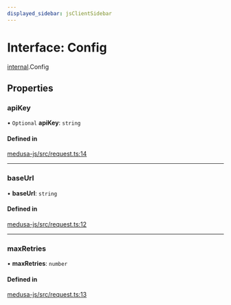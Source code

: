 ```yaml
---
displayed_sidebar: jsClientSidebar
---
```


# Interface: Config

[internal](../modules/internal.md).Config

## Properties

### apiKey

• `Optional` **apiKey**: `string`

#### Defined in

[medusa-js/src/request.ts:14](https://github.com/medusajs/medusa/blob/0b0d50b47/packages/medusa-js/src/request.ts#L14)

___

### baseUrl

• **baseUrl**: `string`

#### Defined in

[medusa-js/src/request.ts:12](https://github.com/medusajs/medusa/blob/0b0d50b47/packages/medusa-js/src/request.ts#L12)

___

### maxRetries

• **maxRetries**: `number`

#### Defined in

[medusa-js/src/request.ts:13](https://github.com/medusajs/medusa/blob/0b0d50b47/packages/medusa-js/src/request.ts#L13)
